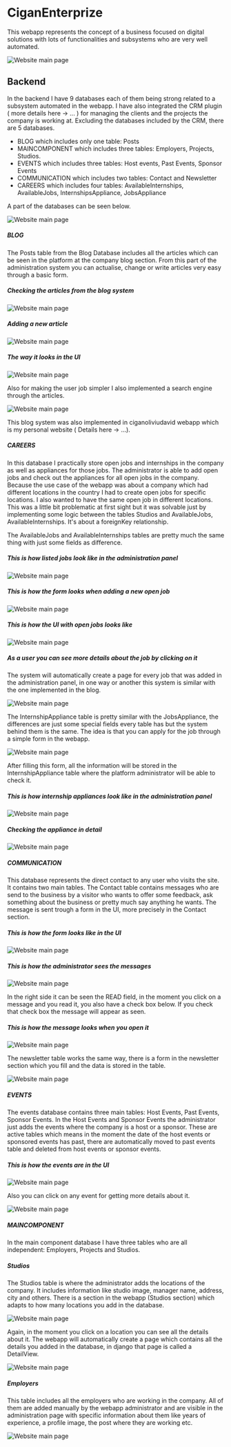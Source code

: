 # CiganEnterprize

This webapp represents the concept of a business focused on digital solutions with lots of functionalities
and subsystems who are very well automated.

![Website main page](CiganEnterprize_documentation/picture_1.png)
 
 ## Backend

In the backend I have 9 databases each of them being strong related to a subsystem automated in the webapp.
I have also integrated the CRM plugin ( more details here -> ... ) for managing the clients and the projects
the company is working at. Excluding the databases included by the CRM, there are 5 databases.
* BLOG which includes only one table: Posts
* MAINCOMPONENT which includes three tables: Employers, Projects, Studios.
* EVENTS which includes three tables: Host events, Past Events, Sponsor Events
* COMMUNICATION which includes two tables: Contact and Newsletter
* CAREERS which includes four tables: AvailableInternships, AvailableJobs, InternshipsAppliance, JobsAppliance 

A part of the databases can be seen below. 

![Website main page](CiganEnterprize_documentation/picture_2.png)

##### BLOG

The Posts table from the Blog Database includes all the articles which can be seen in the platform
at the company blog section. From this part of the administration system you can actualise, 
change or write articles very easy through a basic form.

##### Checking the articles from the blog system

![Website main page](CiganEnterprize_documentation/picture_3.png)

##### Adding a new article

![Website main page](CiganEnterprize_documentation/picture_4.png)

##### The way it looks in the UI

![Website main page](CiganEnterprize_documentation/picture_5.png)

Also for making the user job simpler I also implemented a search engine through the articles.

![Website main page](CiganEnterprize_documentation/picture_6.png)

This blog system was also implemented in ciganoliviudavid webapp which is my personal website ( Details here -> ...).

##### CAREERS

In this database I practically store open jobs and internships in the company as well as appliances for 
those jobs. The administrator is able to add open jobs and check out the appliances for all open jobs
in the company. Because the use case of the webapp was about a company which had different locations in 
the country I had to create open jobs for specific locations. I also wanted to have the same open job 
in different locations. This was a little bit problematic at first sight but it was solvable just by
implementing some logic between the tables Studios and AvailableJobs, AvailableInternships. It's about
a foreignKey relationship.

The AvailableJobs and AvailableInternships tables are pretty much the same thing with just some fields
as difference.

##### This is how listed jobs look like in the administration panel

![Website main page](CiganEnterprize_documentation/picture_7.png)

##### This is how the form looks when adding a new open job

![Website main page](CiganEnterprize_documentation/picture_8.png)

##### This is how the UI with open jobs looks like

![Website main page](CiganEnterprize_documentation/picture_9.png)

##### As a user you can see more details about the job by clicking on it

The system will automatically create a page for every job that was added in the administration panel, 
in one way or another this system is similar with the one implemented in the blog.

![Website main page](CiganEnterprize_documentation/picture_10.png)

The InternshipAppliance table is pretty similar with the JobsAppliance, the differences are just
some special fields every table has but the system behind them is the same. The idea is that you can
apply for the job through a simple form in the webapp.

![Website main page](CiganEnterprize_documentation/picture_11.png)

After filling this form, all the information will be stored in the InternshipAppliance table where
the platform administrator will be able to check it.

##### This is how internship appliances look like in the administration panel

![Website main page](CiganEnterprize_documentation/picture_12.png)

##### Checking the appliance in detail

![Website main page](CiganEnterprize_documentation/picture_13.png)

##### COMMUNICATION

This database represents the direct contact to any user who visits the site. It contains 
two main tables. The Contact table contains messages who are send to the business by a visitor who wants
to offer some feedback, ask something about the business or pretty much say anything he wants.
The message is sent trough a form in the UI, more precisely in the Contact section.

##### This is how the form looks like in the UI

![Website main page](CiganEnterprize_documentation/picture_14.png)

##### This is how the administrator sees the messages

![Website main page](CiganEnterprize_documentation/picture_15.png)

In the right side it can be seen the READ field, in the moment you click on a message and
you read it, you also have a check box below. If you check that check box the message
will appear as seen.

##### This is how the message looks when you open it

![Website main page](CiganEnterprize_documentation/picture_16.png)

The newsletter table works the same way, there is a form in the newsletter section 
which you fill and the data is stored in the table.

![Website main page](CiganEnterprize_documentation/picture_17.png)

##### EVENTS

The events database contains three main tables: Host Events, Past Events, Sponsor Events.
In the Host Events and Sponsor Events the administrator just adds the events where
the company is a host or a sponsor. These are active tables which means in the moment
the date of the host events or sponsored events has past, there are automatically moved
to past events table and deleted from host events or sponsor events.

##### This is how the events are in the UI

![Website main page](CiganEnterprize_documentation/picture_18.png)

Also you can click on any event for getting more details about it.

![Website main page](CiganEnterprize_documentation/picture_19.png)

##### MAINCOMPONENT

In the main component database I have three tables who are all independent: Employers,
Projects and Studios.

##### Studios

The Studios table is where the administrator adds the locations of the company. It includes
information like studio image, manager name, address, city and others. There is a section
in the webapp (Studios section) which adapts to how many locations you add in the database.

![Website main page](CiganEnterprize_documentation/picture_20.png)

Again, in the moment you click on a location you can see all the details about it. The
webapp will automatically create a page which contains all the details you added
in the database, in django that page is called a DetailView.

![Website main page](CiganEnterprize_documentation/picture_21.png)

##### Employers

This table includes all the employers who are working in the company. All of them
are added manually by the webapp administrator and are visible in the administration
page with specific information about them like years of experience, a profile image, 
the post where they are working etc.

![Website main page](CiganEnterprize_documentation/picture_22.png)


